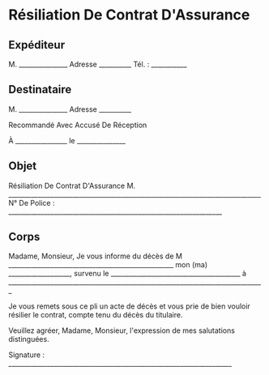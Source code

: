 # Résiliation De Contrat D'Assurance

## Expéditeur

M. _______________
Adresse __________
Tél. : ___________

## Destinataire

M. _______________
Adresse __________

Recommandé Avec Accusé De Réception

À ________________
le _______________

## Objet

Résiliation De Contrat D'Assurance
M. ______________________________________________________________________________
N° De Police : __________________________________________________________________

## Corps

Madame, Monsieur,
Je vous informe du décès de M ___________________________________________________
mon (ma) ___________________, survenu le ________________________________________
à _______________________________________________________________________________

Je vous remets sous ce pli un acte de décès et vous prie de bien vouloir résilier le contrat, compte tenu du décès du titulaire.

Veuillez agréer, Madame, Monsieur, l'expression de mes salutations distinguées.

Signature : _____________________________________________________________________
